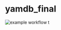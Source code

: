 # yamdb_final
![example workflow](https://github.com/dagedarr/yamdb_final/actions/workflows/yamdb_workflow.yml/badge.svg)
t